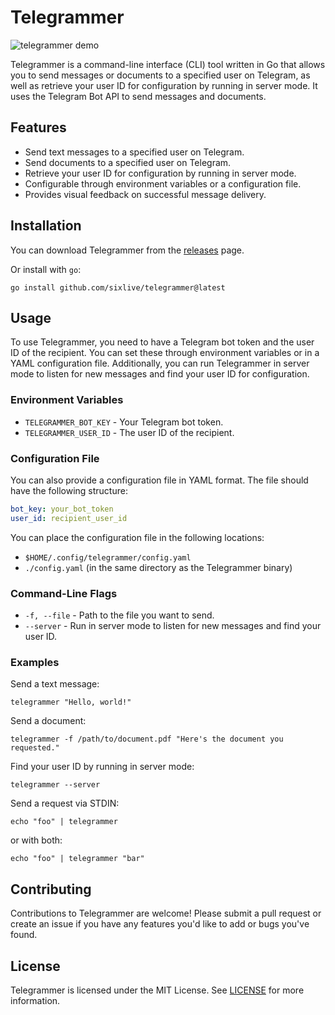 # Telegrammer

![telegrammer demo](./docs/demo.gif)

Telegrammer is a command-line interface (CLI) tool written in Go that allows you to send messages or documents to a specified user on Telegram, as well as retrieve your user ID for configuration by running in server mode. It uses the Telegram Bot API to send messages and documents.

## Features

- Send text messages to a specified user on Telegram.
- Send documents to a specified user on Telegram.
- Retrieve your user ID for configuration by running in server mode.
- Configurable through environment variables or a configuration file.
- Provides visual feedback on successful message delivery.

## Installation

You can download Telegrammer from the [releases](https://github.com/sixlive/telegrammer/releases) page.

Or install with `go`:

```
go install github.com/sixlive/telegrammer@latest
```

## Usage

To use Telegrammer, you need to have a Telegram bot token and the user ID of the recipient. You can set these through environment variables or in a YAML configuration file. Additionally, you can run Telegrammer in server mode to listen for new messages and find your user ID for configuration.

### Environment Variables

- `TELEGRAMMER_BOT_KEY` - Your Telegram bot token.
- `TELEGRAMMER_USER_ID` - The user ID of the recipient.

### Configuration File

You can also provide a configuration file in YAML format. The file should have the following structure:

```yaml
bot_key: your_bot_token
user_id: recipient_user_id
```

You can place the configuration file in the following locations:

- `$HOME/.config/telegrammer/config.yaml`
- `./config.yaml` (in the same directory as the Telegrammer binary)

### Command-Line Flags

- `-f, --file` - Path to the file you want to send.
- `--server` - Run in server mode to listen for new messages and find your user ID.

### Examples

Send a text message:

`telegrammer "Hello, world!"`

Send a document:

`telegrammer -f /path/to/document.pdf "Here's the document you requested."`

Find your user ID by running in server mode:

`telegrammer --server`

Send a request via STDIN:

`echo "foo" | telegrammer`

or with both:

`echo "foo" | telegrammer "bar"`

## Contributing

Contributions to Telegrammer are welcome! Please submit a pull request or create an issue if you have any features you'd like to add or bugs you've found.

## License

Telegrammer is licensed under the MIT License. See [LICENSE](LICENSE) for more information.
